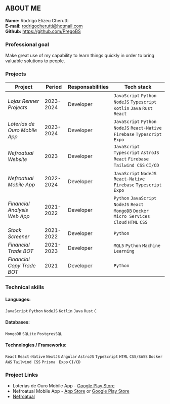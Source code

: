 ## ABOUT ME
**Name:** Rodrigo Elizeu Cherutti  
**E-mail:** rodrigocherutti@hotmail.com  
**Github:** https://github.com/PregoBS 

### Professional goal
Make great use of my capability to learn things quickly in order to bring valuable solutions to people.

### Projects
|Project|Period|Responsabilities|Tech stack|
|-|-|-|-|
|_Lojas Renner Projects_|2023-2024|Developer|`JavaScript` `Python` `NodeJS` `Typescript` `Kotlin` `Java` `Rust` `React`|
|_Loterias de Ouro Mobile App_|2023-2024|Developer|`JavaScript` `Python` `NodeJS` `React-Native` `Firebase` `Typescript` `Expo`|
|_Nefroatual Website_|2023|Developer|`JavaScript` `Typescript` `AstroJS` `React` `Firebase` `Tailwind CSS` `CI/CD`|
|_Nefroatual Mobile App_|2022-2024|Developer|`JavaScript` `NodeJS` `React-Native` `Firebase` `Typescript` `Expo`|
|_Financial Analysis Web App_|2021-2022|Developer|`Python` `JavaScript` `NodeJS` `React` `MongoDB` `Docker` `Micro Services` `Cloud` `HTML` `CSS`|
|_Stock Screener_|2021-2022|Developer|`Python`|
|_Financial Trade BOT_|2021-2023|Developer|`MQL5` `Python` `Machine Learning`|
|_Financial Copy Trade BOT_|2021|Developer|`Python`|

### Technical skills
#### Languages:
`JavaScript` `Python` `NodeJS` `Kotlin` `Java` `Rust` `C`

#### Databases:
`MongoDB` `SQLite` `PostgresSQL`

#### Technologies / Frameworks:
`React` `React-Native` `NextJS` `Angular` `AstroJS` `TypeScript` `HTML` `CSS/SASS` `Docker` `AWS` `Tailwind CSS` `Prisma` ` Expo` `CI/CD`

### Project Links
- Loterias de Ouro Mobile App - [Google Play Store](https://play.google.com/store/apps/details?id=com.sb.loteriasDeOuroApp)
- Nefroatual Mobile App - [App Store](https://apps.apple.com/br/app/nefroatual/id6444686617) or [Google Play Store](https://play.google.com/store/apps/details?id=com.superCoach.aprovaCoachMobile)
- [Nefroatual](https://nefroatual.com.br)
